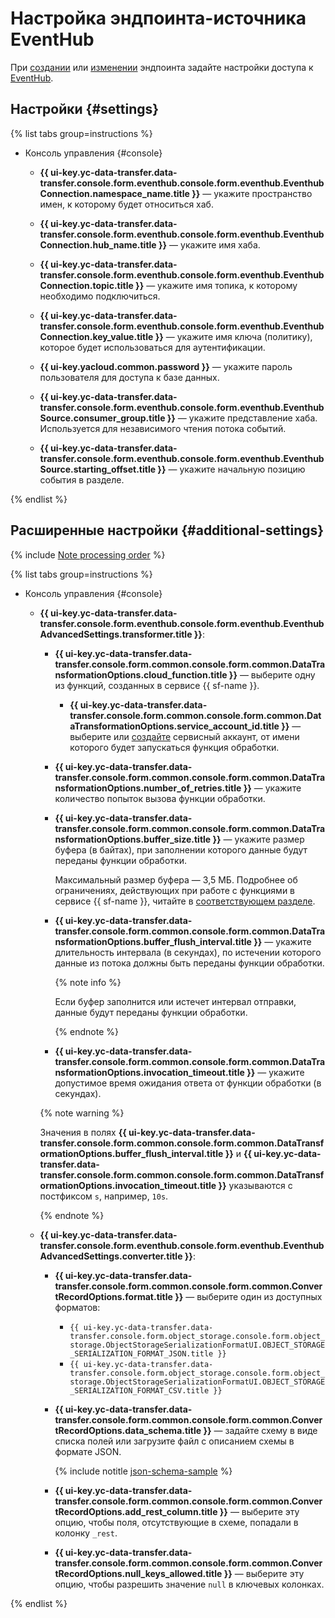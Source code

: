 # Настройка эндпоинта-источника EventHub

При [создании](../index.md#create) или [изменении](../index.md#update) эндпоинта задайте настройки доступа к [EventHub](https://docs.microsoft.com/en-us/azure/event-hubs/).

## Настройки {#settings}

{% list tabs group=instructions %}

- Консоль управления {#console}

    * **{{ ui-key.yc-data-transfer.data-transfer.console.form.eventhub.console.form.eventhub.EventhubConnection.namespace_name.title }}** — укажите пространство имен, к которому будет относиться хаб.

    * **{{ ui-key.yc-data-transfer.data-transfer.console.form.eventhub.console.form.eventhub.EventhubConnection.hub_name.title }}** — укажите имя хаба.

    * **{{ ui-key.yc-data-transfer.data-transfer.console.form.eventhub.console.form.eventhub.EventhubConnection.topic.title }}** — укажите имя топика, к которому необходимо подключиться.

    * **{{ ui-key.yc-data-transfer.data-transfer.console.form.eventhub.console.form.eventhub.EventhubConnection.key_value.title }}** — укажите имя ключа (политику), которое будет использоваться для аутентификации.

    * **{{ ui-key.yacloud.common.password }}** — укажите пароль пользователя для доступа к базе данных.

    * **{{ ui-key.yc-data-transfer.data-transfer.console.form.eventhub.console.form.eventhub.EventhubSource.consumer_group.title }}** — укажите представление хаба. Используется для независимого чтения потока событий.

    * **{{ ui-key.yc-data-transfer.data-transfer.console.form.eventhub.console.form.eventhub.EventhubSource.starting_offset.title }}** — укажите начальную позицию события в разделе.

{% endlist %}

## Расширенные настройки {#additional-settings}


{% include [Note processing order](../../../../_includes/data-transfer/notes/kafka-yds-evhub-processing-order.md) %}


{% list tabs group=instructions %}

- Консоль управления {#console}

    
    * **{{ ui-key.yc-data-transfer.data-transfer.console.form.eventhub.console.form.eventhub.EventhubAdvancedSettings.transformer.title }}**:

        * **{{ ui-key.yc-data-transfer.data-transfer.console.form.common.console.form.common.DataTransformationOptions.cloud_function.title }}** — выберите одну из функций, созданных в сервисе {{ sf-name }}.

            
            * **{{ ui-key.yc-data-transfer.data-transfer.console.form.common.console.form.common.DataTransformationOptions.service_account_id.title }}** — выберите или [создайте](../../../../iam/operations/sa/create.md) сервисный аккаунт, от имени которого будет запускаться функция обработки.


        * **{{ ui-key.yc-data-transfer.data-transfer.console.form.common.console.form.common.DataTransformationOptions.number_of_retries.title }}** — укажите количество попыток вызова функции обработки.
        * **{{ ui-key.yc-data-transfer.data-transfer.console.form.common.console.form.common.DataTransformationOptions.buffer_size.title }}** — укажите размер буфера (в байтах), при заполнении которого данные будут переданы функции обработки.

            Максимальный размер буфера — 3,5 МБ. Подробнее об ограничениях, действующих при работе с функциями в сервисе {{ sf-name }}, читайте в [соответствующем разделе](../../../../functions/concepts/limits.md).

        * **{{ ui-key.yc-data-transfer.data-transfer.console.form.common.console.form.common.DataTransformationOptions.buffer_flush_interval.title }}** — укажите длительность интервала (в секундах), по истечении которого данные из потока должны быть переданы функции обработки.

            {% note info %}

            Если буфер заполнится или истечет интервал отправки, данные будут переданы функции обработки.

            {% endnote %}

        * **{{ ui-key.yc-data-transfer.data-transfer.console.form.common.console.form.common.DataTransformationOptions.invocation_timeout.title }}** — укажите допустимое время ожидания ответа от функции обработки (в секундах).

        {% note warning %}

        Значения в полях **{{ ui-key.yc-data-transfer.data-transfer.console.form.common.console.form.common.DataTransformationOptions.buffer_flush_interval.title }}** и **{{ ui-key.yc-data-transfer.data-transfer.console.form.common.console.form.common.DataTransformationOptions.invocation_timeout.title }}** указываются с постфиксом `s`, например, `10s`.

        {% endnote %}


    * **{{ ui-key.yc-data-transfer.data-transfer.console.form.eventhub.console.form.eventhub.EventhubAdvancedSettings.converter.title }}**:

       * **{{ ui-key.yc-data-transfer.data-transfer.console.form.common.console.form.common.ConvertRecordOptions.format.title }}** — выберите один из доступных форматов:
            * `{{ ui-key.yc-data-transfer.data-transfer.console.form.object_storage.console.form.object_storage.ObjectStorageSerializationFormatUI.OBJECT_STORAGE_SERIALIZATION_FORMAT_JSON.title }}`
            * `{{ ui-key.yc-data-transfer.data-transfer.console.form.object_storage.console.form.object_storage.ObjectStorageSerializationFormatUI.OBJECT_STORAGE_SERIALIZATION_FORMAT_CSV.title }}`

       * **{{ ui-key.yc-data-transfer.data-transfer.console.form.common.console.form.common.ConvertRecordOptions.data_schema.title }}** — задайте схему в виде списка полей или загрузите файл с описанием схемы в формате JSON.
            
            {% include notitle [json-schema-sample](../../../../_includes/data-transfer/fields/common/ui/json-schema-sample.md) %}
    
       * **{{ ui-key.yc-data-transfer.data-transfer.console.form.common.console.form.common.ConvertRecordOptions.add_rest_column.title }}** — выберите эту опцию, чтобы поля, отсутствующие в схеме, попадали в колонку `_rest`.
       * **{{ ui-key.yc-data-transfer.data-transfer.console.form.common.console.form.common.ConvertRecordOptions.null_keys_allowed.title }}** — выберите эту опцию, чтобы разрешить значение `null` в ключевых колонках.

{% endlist %}

